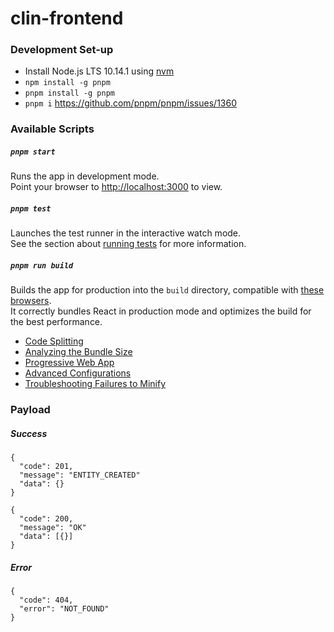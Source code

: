 # clin-frontend

### Development Set-up
* Install Node.js LTS 10.14.1 using [nvm](https://github.com/creationix/nvm/blob/master/README.md)
* `npm install -g pnpm`
* `pnpm install -g pnpm`
* `pnpm i` https://github.com/pnpm/pnpm/issues/1360

### Available Scripts

##### `pnpm start`
Runs the app in development mode.<br>
Point your browser to [http://localhost:3000](http://localhost:3000) to view.

##### `pnpm test`
Launches the test runner in the interactive watch mode.<br>
See the section about [running tests](https://facebook.github.io/create-react-app/docs/running-tests) for more information.

##### `pnpm run build`
Builds the app for production into the `build` directory, compatible with [these browsers](https://browserl.ist/?q=last+3+version%2C+not+op_mini+all%2C+not+%3C+1%25).<br>
It correctly bundles React in production mode and optimizes the build for the best performance.
* [Code Splitting](https://facebook.github.io/create-react-app/docs/code-splitting)
* [Analyzing the Bundle Size](https://facebook.github.io/create-react-app/docs/analyzing-the-bundle-size)
* [Progressive Web App](https://facebook.github.io/create-react-app/docs/making-a-progressive-web-app)
* [Advanced Configurations](https://facebook.github.io/create-react-app/docs/advanced-configuration)
* [Troubleshooting Failures to Minify](https://facebook.github.io/create-react-app/docs/troubleshooting#npm-run-build-fails-to-minify)

### Payload

##### Success

```
{
  "code": 201,
  "message": "ENTITY_CREATED"
  "data": {}
}
```

```
{
  "code": 200,
  "message": "OK"
  "data": [{}]
}
```

##### Error

```
{
  "code": 404,
  "error": "NOT_FOUND"
}
```
